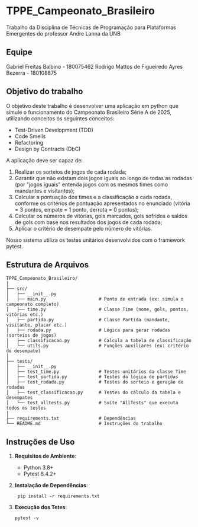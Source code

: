 # TPPE_Campeonato_Brasileiro
Trabalho da Disciplina de Técnicas de Programação para Plataformas Emergentes do professor Andre Lanna da UNB

## Equipe

Gabriel Freitas Balbino - 180075462
Rodrigo Mattos de Figueiredo Ayres Bezerra - 180108875

## Objetivo do trabalho
O objetivo deste trabalho é desenvolver uma aplicação em python que simule o funcionamento do Campeonato Brasileiro Série A de 2025, utilizando conceitos os seguintes conceitos:
 - Test-Driven Development (TDD)
 - Code Smells
 - Refactoring
 - Design by Contracts (DbC)

A aplicação deve ser capaz de:
1. Realizar os sorteios de jogos de cada rodada;
2. Garantir que não existam dois jogos iguais ao longo de todas as rodadas (por "jogos iguais" entenda jogos com os mesmos times como mandantes e visitantes);
3. Calcular a pontuação dos times e a classificação a cada rodada, conforme os critérios de pontuação apresentados no enunciado (vitória = 3 pontos, empate = 1 ponto, derrota = 0 pontos);
4. Calcular os números de vitórias, gols marcados, gols sofridos e saldos de gols com base nos resultados dos jogos de cada rodada;
5. Aplicar o critério de desempate pelo número de vitórias.


Nosso sistema utiliza os testes unitários desenvolvidos com o framework pytest.
## Estrutura de Arquivos
```
TPPE_Campeonato_Brasileiro/
│
├── src/
│   ├── __init__.py
│   ├── main.py                    # Ponto de entrada (ex: simula o campeonato completo)
│   ├── time.py                    # Classe Time (nome, gols, pontos, vitórias etc.)
│   ├── partida.py                 # Classe Partida (mandante, visitante, placar etc.)
│   ├── rodada.py                  # Lógica para gerar rodadas (sorteios de jogos)
│   ├── classificacao.py           # Calcula a tabela de classificação
│   └── utils.py                   # Funções auxiliares (ex: critério de desempate)
│
├── tests/
│   ├── __init__.py
│   ├── test_time.py               # Testes unitários da classe Time
│   ├── test_partida.py            # Testes da lógica de partidas
│   ├── test_rodada.py             # Testes do sorteio e geração de rodadas
│   ├── test_classificacao.py      # Testes do cálculo da tabela e desempates
│   └── test_alltests.py           # Suíte "AllTests" que executa todos os testes
│
├── requirements.txt               # Dependências
└── README.md                      # Instruções do trabalho

```
## Instruções de Uso
1. **Requisitos de Ambiente**:
   - Python 3.8+
   - Pytest 8.4.2+

2. **Instalação de Dependências**:
   ``` 
    pip install -r requirements.txt
   ```

3. **Execução dos Tetes**:
    ``` 
    pytest -v
    ```